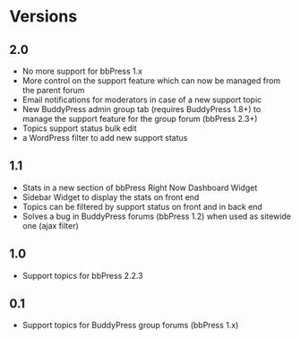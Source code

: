 Versions
========


2.0
---

+ No more support for bbPress 1.x
+ More control on the support feature which can now be managed from the parent forum
+ Email notifications for moderators in case of a new support topic
+ New BuddyPress admin group tab (requires BuddyPress 1.8+) to manage the support feature for the group forum (bbPress 2.3+)
+ Topics support status bulk edit 
+ a WordPress filter to add new support status


1.1
---

+ Stats in a new section of bbPress Right Now Dashboard Widget
+ Sidebar Widget to display the stats on front end
+ Topics can be filtered by support status on front and in back end
+ Solves a bug in BuddyPress forums (bbPress 1.2) when used as sitewide one (ajax filter)


1.0
---

+ Support topics for bbPress 2.2.3


0.1
---

+ Support topics for BuddyPress group forums (bbPress 1.x)